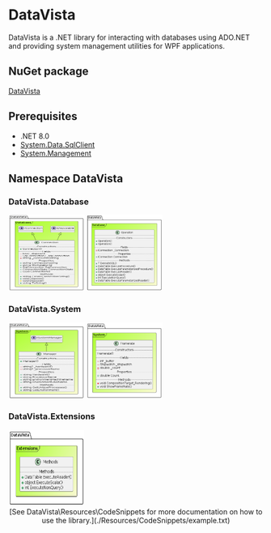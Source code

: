 # DataVista
DataVista is a .NET library for interacting with databases using ADO.NET and providing system management utilities for WPF applications.

## NuGet package
[DataVista](https://www.nuget.org/packages/DataVista/1.0.0)

## Prerequisites
- .NET 8.0
- [System.Data.SqlClient](https://www.nuget.org/packages/System.Data.SqlClient/)
- [System.Management](https://www.nuget.org/packages/System.Management/)

## Namespace DataVista
### DataVista.Database
<img src="./Resources/Documents/Class%20Diagrams/Connection.png" height="150" width="150">
<img src="./Resources/Documents/Class%20Diagrams/Operation.png" height="150" width="150">

### DataVista.System
<img src="./Resources/Documents/Class%20Diagrams/Manager.png" height="150" width="150">
<img src="./Resources/Documents/Class%20Diagrams/Framerate.png" height="150" width="150">
  
### DataVista.Extensions
<img src="./Resources/Documents/Class%20Diagrams/Extensions.png" height="150" width="150">


<div align="center">
[See DataVista\Resources\CodeSnippets for more documentation on how to use the library.](./Resources/CodeSnippets/example.txt)
</div>
